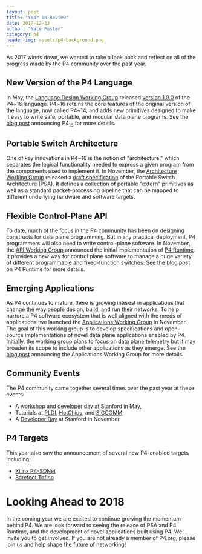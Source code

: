 ```yaml
---
layout: post
title: "Year in Review"
date: 2017-12-23
author: "Nate Foster"
category: p4
header-img: assets/p4-background.png
---
```


As 2017 winds down, we wanted to take a look back and reflect on all
of the progress made by the P4 community over the past year.

## New Version of the P4 Language

In May, the [Language Design Working
Group](https://p4.org/working-groups/) released [version
1.0.0](https://p4.org/p4-spec/docs/P4-16-v1.0.0-spec.html) of the
P4~16 language. P4~16 retains the core features of the original
version of the language, now called P4~14, and adds new primitives
designed to make it easy to write safe, portable, and modular data
plane programs. See the [blog
post](https://p4.org/technical-steering-committee/get-involved-with-shaping-p4s-future.html)
announcing P4<sub>16</sub> for more details.
 
## Portable Switch Architecture

One of key innovations in P4~16 is the notion of "architecture," which
separates the logical functionality needed to express a given program
from the components used to implement it. In November, the
[Architecture Working Group](https://p4.org/working-groups) released a
[draft specification](https://p4.org/p4-spec/docs/PSA.html) of the
Portable Switch Architecture (PSA). It defines a collection of
portable "extern" primitives as well as a standard packet-processing
pipeline that can be mapped to different underlying hardware and
software targets.

## Flexible Control-Plane API

To date, much of the focus in the P4 community has been on designing
constructs for data plane programming. But in any practical
deployment, P4 programmers will also need to write control-plane
software. In November, the [API Working
Group](https://p4.org/working-groups) announced the initial
implementation of [P4 Runtime](https://github.com/p4lang/PI). It
provides a new way for control plane software to manage a huge variety
of different programmable and fixed-function switches. See the [blog
post](https://p4.org/api/p4-runtime-putting-the-control-plane-in-charge-of-the-forwarding-plane.html)
on P4 Runtime for more details.

## Emerging Applications

As P4 continues to mature, there is growing interest in applications
that change the way people design, build, and run their networks.  To
help nurture a P4 software ecosystem that is well aligned with the
needs of applications, we launched the [Applications Working
Group](https://p4.org/working-groups) in November. The goal of this
working group is to develop specifications and open-source
implementations of novel data plane applications enabled by
P4. Initially, the working group plans to focus on data plane
telemetry but it may broaden its scope to include other applications
as they emerge. See the [blog
post](https://p4.org/members/announcing-the-p4-applications-working-group.html)
announcing the Applications Working Group for more details.

## Community Events

The P4 community came together several times over the past year at these events:
* A [workshop](https://p4.org/events/2017-05-09-p4-workshop/) and [developer day](https://p4.org/events/2017-05-11-p4-developer-day/) at Stanford in May,
* Tutorials at [PLDI](https://pldi17.sigplan.org/track/pldi-2017-workshops-and-tutorials#program), [HotChips](https://www.hotchips.org/archives/2010s/hc29/), and [SIGCOMM](http://conferences.sigcomm.org/sigcomm/2017/tutorial-p4.html),
* A [Developer Day](https://p4.org/events/2017-10-16-p4-developer-day/) at Stanford in November.

## P4 Targets

This year also saw the announcement of several new P4-enabled targets including;

* [Xilinx P4-SDNet](https://forums.xilinx.com/t5/Xcell-Daily-Blog/The-P4-has-landed-SDNet-2017-1-gets-P4-to-FPGA-compilation/ba-p/766361)
* [Barefoot Tofino](https://barefootnetworks.com/technology/)

# Looking Ahead to 2018

In the coming year we are excited to continue growing the momentum
behind P4. We are look forward to seeing the release of PSA and P4
Runtime, and the development of novel applications built using P4. We
invite you to get involved. If you are not already a member of P4.org,
please [join us](http://p4.org/join-us) and help shape the future of
networking!
